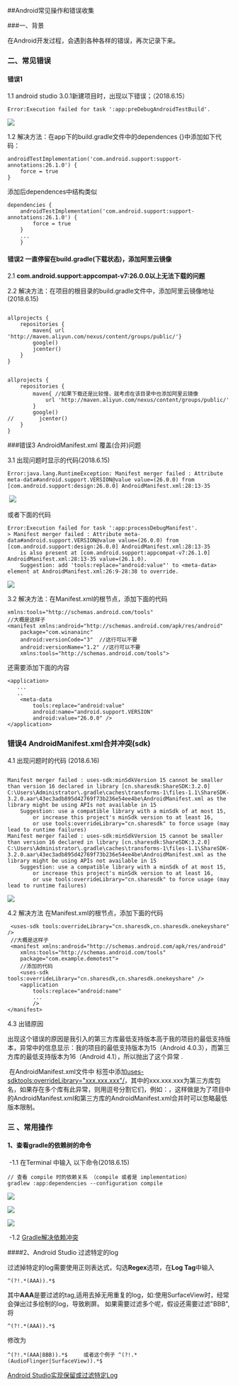 ##Android常见操作和错误收集

###一、背景

在Android开发过程，会遇到各种各样的错误，再次记录下来。

### 二、常见错误

#### 错误1

1.1  android studio 3.0.1新建项目时，出现以下错误；（2018.6.15）

```
Error:Execution failed for task ':app:preDebugAndroidTestBuild'.
```

   ![](D:\AndroidFile\Photo\Android常见错误收集\error01_01.png) 

1.2  解决方法：在app下的build.gradle文件中的dependences {}中添加如下代码： 

```
androidTestImplementation('com.android.support:support-annotations:26.1.0') {
    force = true
}
```

添加后dependences中结构类似 

```
dependencies {
    androidTestImplementation('com.android.support:support-annotations:26.1.0') {
        force = true
    }
    ...
    }
```

#### 错误2  一直停留在build.gradle(下载状态)，添加阿里云镜像

2.1  **com.android.support:appcompat-v7:26.0.0以上无法下载的问题**

2.2 解决方法：在项目的根目录的build.gradle文件中，添加阿里云镜像地址(2018.6.15)

```

allprojects {
    repositories {
        maven{ url 'http://maven.aliyun.com/nexus/content/groups/public/'}
        google()
        jcenter()
    }
}


allprojects {
    repositories {
        maven{ //如果下载还是比较慢，就考虑在该目录中也添加阿里云镜像
            url 'http://maven.aliyun.com/nexus/content/groups/public/'
        }
        google()
//        jcenter()
    }
}
```



###错误3 AndroidManifest.xml 覆盖(合并)问题

   3.1  出现问题时显示的代码(2018.6.15)

```
Error:java.lang.RuntimeException: Manifest merger failed : Attribute meta-data#android.support.VERSION@value value=(26.0.0) from [com.android.support:design:26.0.0] AndroidManifest.xml:28:13-35
```

​       ![](D:\AndroidFile\Photo\Android常见错误收集\error03_01.JPG)

   或者下面的代码

```
Error:Execution failed for task ':app:processDebugManifest'.
> Manifest merger failed : Attribute meta-data#android.support.VERSION@value value=(26.0.0) from [com.android.support:design:26.0.0] AndroidManifest.xml:28:13-35
  	is also present at [com.android.support:appcompat-v7:26.1.0] AndroidManifest.xml:28:13-35 value=(26.1.0).
  	Suggestion: add 'tools:replace="android:value"' to <meta-data> element at AndroidManifest.xml:26:9-28:38 to override.
```

![](D:\AndroidFile\Photo\Android常见错误收集\error03_02.JPG)

3.2  解决方法：在Manifest.xml的根节点，添加下面的代码

```
xmlns:tools="http://schemas.android.com/tools"
//大概是这样子
<manifest xmlns:android="http://schemas.android.com/apk/res/android"
    package="com.winanainc"
    android:versionCode="3"  //这行可以不要
    android:versionName="1.2" //这行可以不要
    xmlns:tools="http://schemas.android.com/tools">
```

还需要添加下面的内容

```
<application>
   ...
   ..
    <meta-data
        tools:replace="android:value"
        android:name="android.support.VERSION"
        android:value="26.0.0" />
</application>
```

### 错误4 AndroidManifest.xml合并冲突(sdk)

4.1 出现问题时的代码 (2018.6.16)

```

Manifest merger failed : uses-sdk:minSdkVersion 15 cannot be smaller than version 16 declared in library [cn.sharesdk:ShareSDK:3.2.0] C:\Users\Administrator\.gradle\caches\transforms-1\files-1.1\ShareSDK-3.2.0.aar\43ec3adb895d42769f73b236e54ee4be\AndroidManifest.xml as the library might be using APIs not available in 15
	Suggestion: use a compatible library with a minSdk of at most 15,
		or increase this project's minSdk version to at least 16,
		or use tools:overrideLibrary="cn.sharesdk" to force usage (may lead to runtime failures)
Manifest merger failed : uses-sdk:minSdkVersion 15 cannot be smaller than version 16 declared in library [cn.sharesdk:ShareSDK:3.2.0] C:\Users\Administrator\.gradle\caches\transforms-1\files-1.1\ShareSDK-3.2.0.aar\43ec3adb895d42769f73b236e54ee4be\AndroidManifest.xml as the library might be using APIs not available in 15
	Suggestion: use a compatible library with a minSdk of at most 15,
		or increase this project's minSdk version to at least 16,
		or use tools:overrideLibrary="cn.sharesdk" to force usage (may lead to runtime failures)
```

![](D:\AndroidFile\Photo\Android常见错误收集\error04_01.PNG)

4.2 解决方法 在Manifest.xml的根节点，添加下面的代码

```
 <uses-sdk tools:overrideLibrary="cn.sharesdk,cn.sharesdk.onekeyshare" />
 //大概是这样子
 <manifest xmlns:android="http://schemas.android.com/apk/res/android"
    xmlns:tools="http://schemas.android.com/tools"
    package="com.example.demotest">
    //添加的代码
    <uses-sdk tools:overrideLibrary="cn.sharesdk,cn.sharesdk.onekeyshare" />
    <application
        tools:replace="android:name"
        ...
        />
</manifest>
```

4.3 出错原因

​       出现这个错误的原因是我引入的第三方库最低支持版本高于我的项目的最低支持版本，异常中的信息显示：我的项目的最低支持版本为15（Android 4.0.3），而第三方库的最低支持版本为16（Android 4.1），所以抛出了这个异常 .

​       在AndroidManifest.xml文件中 标签中添加<uses-sdktools:overrideLibrary="xxx.xxx.xxx"/>，其中的xxx.xxx.xxx为第三方库包名，如果存在多个库有此异常，则用逗号分割它们，例如：<uses-sdk tools:overrideLibrary="xxx.xxx.aaa, xxx.xxx.bbb"/>，这样做是为了项目中的AndroidManifest.xml和第三方库的AndroidManifest.xml合并时可以忽略最低版本限制。 



### 三 、常用操作

#### 1、查看gradle的依赖树的命令

​     -1.1  在Terminal 中输入 以下命令(2018.6.15)

```
// 查看 compile 时的依赖关系 （compile 或者是 implementation）
gradlew :app:dependencies --configuration compile   
```

  ![](D:\AndroidFile\Photo\Android常见错误收集\operat01_01.JPG)

![](D:\AndroidFile\Photo\Android常见错误收集\operat01_02.JPG)

![](D:\AndroidFile\Photo\Android常见错误收集\operat01_03.JPG)





​    -1.2  [Gradle解决依赖冲突](https://www.jianshu.com/p/8d02da77c83d)

####2、Android Studio 过滤特定的log

过滤掉特定的log需要使用正则表达式，勾选**Regex**选项，在**Log Tag**中输入 

```
^(?!.*(AAA)).*$
```

其中**AAA**是要过滤的tag,适用去掉无用重复的log，如:使用SurfaceView时，经常会弹出过多绘制的log，导致刷屏。 如果需要过滤多个呢，假设还需要过滤"BBB",将 

```
^(?!.*(AAA)).*$
```

修改为 

```
^(?!.*(AAA|BBB)).*$     或者这个例子 ^(?!.*(AudioFlinger|SurfaceView)).*$
```

[Android Studio实现保留或过滤特定Log](https://www.jianshu.com/p/11e56991ff28)

